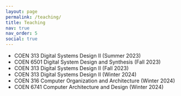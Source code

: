 ```yaml
---
layout: page
permalink: /teaching/
title: Teaching
nav: true
nav_order: 5
social: true
---
```


- COEN 313 Digital Systems Design II (Summer 2023)
- COEN 6501 Digital System Design and Synthesis (Fall 2023)
- COEN 313 Digital Systems Design II (Fall 2023)
- COEN 313 Digital Systems Design II (Winter 2024)
- COEN 316 Computer Organization and Architecture (Winter 2024)
- COEN 6741 Computer Architecture and Design (Winter 2024)
